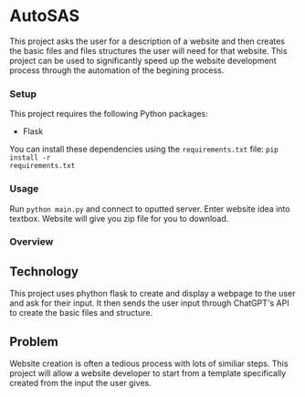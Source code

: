 # AutoSAS

This project asks the user for a description of a website and then creates the basic files and files structures the user will need for that website. This project can be used to significantly speed up the website development process through the automation of the begining process. 
### Setup
This project requires the following Python packages:

- Flask

You can install these dependencies using the `requirements.txt` file: <code>pip install -r requirements.txt</code>

### Usage 
Run <code>python main.py</code> and connect to oputted server. Enter website idea into textbox. Website will give you zip file for you to download. 

### Overview

## Technology

This project uses phython flask to create and display a webpage to the user and ask for their input. It then sends the user input through ChatGPT's API to create the basic files and structure. 

## Problem

Website creation is often a tedious process with lots of similiar steps. This project will allow a website developer to start from a template specifically created from the input the user gives. 